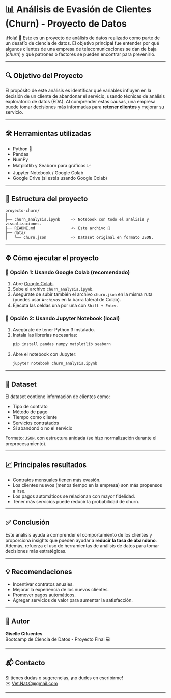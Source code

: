 # 📊 Análisis de Evasión de Clientes (Churn) - Proyecto de Datos

¡Hola! 👋 Este es un proyecto de análisis de datos realizado como parte de un desafío de ciencia de datos. El objetivo principal fue entender por qué algunos clientes de una empresa de telecomunicaciones se dan de baja (*churn*) y qué patrones o factores se pueden encontrar para prevenirlo.

---

## 🔍 Objetivo del Proyecto

El propósito de este análisis es identificar qué variables influyen en la decisión de un cliente de abandonar el servicio, usando técnicas de análisis exploratorio de datos (EDA). Al comprender estas causas, una empresa puede tomar decisiones más informadas para **retener clientes** y mejorar su servicio.

---

## 🛠️ Herramientas utilizadas

- Python 🐍
- Pandas
- NumPy
- Matplotlib y Seaborn para gráficos 📈
- Jupyter Notebook / Google Colab
- Google Drive (si estás usando Google Colab)

---

## 📁 Estructura del proyecto

```
proyecto-churn/
│
├── churn_analysis.ipynb     <- Notebook con todo el análisis y visualizaciones.
├── README.md                <- Este archivo 📖
├── data/
│   └── churn.json           <- Dataset original en formato JSON.
```

---

## ⚙️ Cómo ejecutar el proyecto

### 🔸 Opción 1: Usando Google Colab (recomendado)

1. Abre [Google Colab](https://colab.research.google.com/).
2. Sube el archivo `churn_analysis.ipynb`.
3. Asegúrate de subir también el archivo `churn.json` en la misma ruta (puedes usar `Archivos` en la barra lateral de Colab).
4. Ejecuta las celdas una por una con `Shift + Enter`.

### 🔸 Opción 2: Usando Jupyter Notebook (local)

1. Asegúrate de tener Python 3 instalado.
2. Instala las librerías necesarias:
   ```bash
   pip install pandas numpy matplotlib seaborn
   ```
3. Abre el notebook con Jupyter:
   ```bash
   jupyter notebook churn_analysis.ipynb
   ```

---

## 🧪 Dataset

El dataset contiene información de clientes como:

- Tipo de contrato
- Método de pago
- Tiempo como cliente
- Servicios contratados
- Si abandonó o no el servicio

Formato: `JSON`, con estructura anidada (se hizo normalización durante el preprocesamiento).

---

## 📈 Principales resultados

- Contratos mensuales tienen más evasión.
- Los clientes nuevos (menos tiempo en la empresa) son más propensos a irse.
- Los pagos automáticos se relacionan con mayor fidelidad.
- Tener más servicios puede reducir la probabilidad de churn.

---

## ✅ Conclusión

Este análisis ayuda a comprender el comportamiento de los clientes y proporciona insights que pueden ayudar a **reducir la tasa de abandono**. Además, refuerza el uso de herramientas de análisis de datos para tomar decisiones más estratégicas.

---

## 💡 Recomendaciones

- Incentivar contratos anuales.
- Mejorar la experiencia de los nuevos clientes.
- Promover pagos automáticos.
- Agregar servicios de valor para aumentar la satisfacción.

---

## 🧠 Autor

**Giselle Cifuentes**  
Bootcamp de Ciencia de Datos - Proyecto Final 💻

---

## 📬 Contacto

Si tienes dudas o sugerencias, ¡no dudes en escribirme!  
✉️ Vet.Nat.C@gmail.com

---

